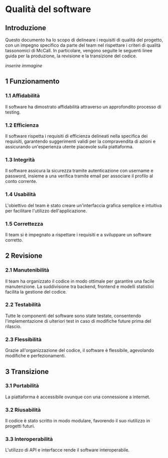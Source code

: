 # Qualità del software
## Introduzione
Questo documento ha lo scopo di delineare i requisiti di qualità del progetto, con un impegno specifico da parte del team nel rispettare i criteri di qualità tassonomici di McCall. In particolare, vengono seguite le seguenti linee guida per la produzione, la revisione e la transizione del codice.
 
   *inserire immagine*

## 1 Funzionamento
### 1.1 Affidabilità
Il software ha dimostrato affidabilità attraverso un approfondito processo di testing.

### 1.2 Efficienza
Il software rispetta i requisiti di efficienza delineati nella specifica dei requisiti, garantendo suggerimenti validi per la compravendita di azioni e assicurando un'esperienza utente piacevole sulla piattaforma.

### 1.3 Integrità
Il software assicura la sicurezza tramite autenticazione con username e password, insieme a una verifica tramite email per associare il profilo al conto corrente.

### 1.4 Usabilità
L'obiettivo del team è stato creare un'interfaccia grafica semplice e intuitiva per facilitare l'utilizzo dell'applicazione.

### 1.5 Correttezza
Il team si è impegnato a rispettare i requisiti e a sviluppare un software corretto.

## 2 Revisione
### 2.1 Manutenibilità
Il team ha organizzato il codice in modo ottimale per garantire una facile manutenzione. La suddivisione tra backend, frontend e modelli statistici facilita la gestione del codice.

### 2.2 Testabilità
Tutte le componenti del software sono state testate, consentendo l'implementazione di ulteriori test in caso di modifiche future prima del rilascio.

### 2.3 Flessibilità
Grazie all'organizzazione del codice, il software è flessibile, agevolando modifiche e perfezionamenti.

## 3 Transizione
### 3.1 Portabilità
La piattaforma è accessibile ovunque con una connessione a internet.

### 3.2 Riusabilità
Il codice è stato scritto in modo modulare, favorendo il suo riutilizzo in progetti futuri.

### 3.3 Interoperabilità
L'utilizzo di API e interfacce rende il software interoperabile.



